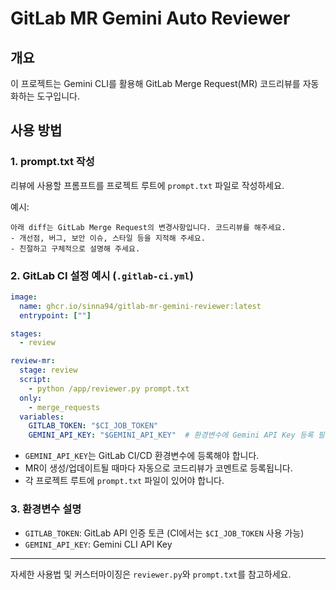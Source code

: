 # GitLab MR Gemini Auto Reviewer

## 개요

이 프로젝트는 Gemini CLI를 활용해 GitLab Merge Request(MR) 코드리뷰를 자동화하는 도구입니다.

## 사용 방법

### 1. prompt.txt 작성

리뷰에 사용할 프롬프트를 프로젝트 루트에 `prompt.txt` 파일로 작성하세요.

예시:
```
아래 diff는 GitLab Merge Request의 변경사항입니다. 코드리뷰를 해주세요.
- 개선점, 버그, 보안 이슈, 스타일 등을 지적해 주세요.
- 친절하고 구체적으로 설명해 주세요.
```

### 2. GitLab CI 설정 예시 (`.gitlab-ci.yml`)

```yaml
image:
  name: ghcr.io/sinna94/gitlab-mr-gemini-reviewer:latest
  entrypoint: [""]

stages:
  - review

review-mr:
  stage: review
  script:
    - python /app/reviewer.py prompt.txt
  only:
    - merge_requests
  variables:
    GITLAB_TOKEN: "$CI_JOB_TOKEN"
    GEMINI_API_KEY: "$GEMINI_API_KEY"  # 환경변수에 Gemini API Key 등록 필요
```

- `GEMINI_API_KEY`는 GitLab CI/CD 환경변수에 등록해야 합니다.
- MR이 생성/업데이트될 때마다 자동으로 코드리뷰가 코멘트로 등록됩니다.
- 각 프로젝트 루트에 `prompt.txt` 파일이 있어야 합니다.

### 3. 환경변수 설명
- `GITLAB_TOKEN`: GitLab API 인증 토큰 (CI에서는 `$CI_JOB_TOKEN` 사용 가능)
- `GEMINI_API_KEY`: Gemini CLI API Key

---

자세한 사용법 및 커스터마이징은 `reviewer.py`와 `prompt.txt`를 참고하세요.
